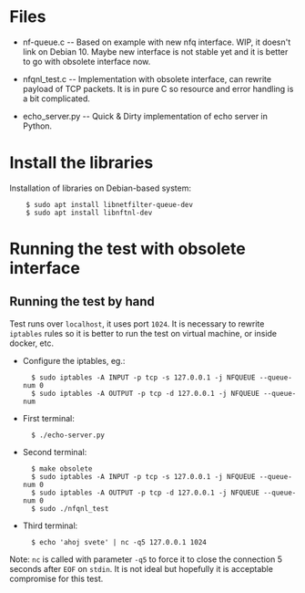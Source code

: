 Files
=====

* nf-queue.c -- Based on example with new nfq interface. WIP, it doesn't link on Debian 10.
  Maybe new interface is not stable yet and it is better to go with obsolete interface now.

* nfqnl_test.c -- Implementation with obsolete interface, can rewrite payload of TCP packets.
It is in pure C so resource and error handling is a bit complicated.

* echo_server.py -- Quick & Dirty implementation of echo server in Python.


Install the libraries
=====================

Installation of libraries on Debian-based system:

        $ sudo apt install libnetfilter-queue-dev
        $ sudo apt install libnftnl-dev


Running the test with obsolete interface
========================================

Running the test by hand
------------------------

Test runs over `localhost`, it uses port `1024`. It is necessary to rewrite
`iptables` rules so it is better to run the test on virtual machine, or inside docker, etc.

- Configure the iptables, eg.:

        $ sudo iptables -A INPUT -p tcp -s 127.0.0.1 -j NFQUEUE --queue-num 0
        $ sudo iptables -A OUTPUT -p tcp -d 127.0.0.1 -j NFQUEUE --queue-num

- First terminal:

        $ ./echo-server.py


- Second terminal:

        $ make obsolete
        $ sudo iptables -A INPUT -p tcp -s 127.0.0.1 -j NFQUEUE --queue-num 0
        $ sudo iptables -A OUTPUT -p tcp -d 127.0.0.1 -j NFQUEUE --queue-num 0
        $ sudo ./nfqnl_test

- Third terminal:

        $ echo 'ahoj svete' | nc -q5 127.0.0.1 1024

Note: `nc` is called with parameter `-q5` to force it to close the connection
5 seconds after `EOF` on `stdin`.
It is not ideal but hopefully it is acceptable compromise for this test.

